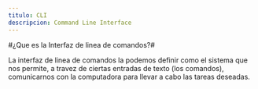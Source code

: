 ```yaml
---
titulo: CLI
descripcion: Command Line Interface
---
```


#¿Que es la Interfaz de linea de comandos?#

La interfaz de linea de comandos la podemos definir como el sistema que nos
permite, a travez de ciertas entradas de texto (los comandos), comunicarnos con
la computadora para llevar a cabo las tareas deseadas.

